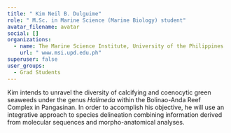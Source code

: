 ```yaml
---
title: " Kim Neil B. Dulguime"
role: " M.Sc. in Marine Science (Marine Biology) student"
avatar_filename: avatar
social: []
organizations:
  - name: The Marine Science Institute, University of the Philippines
    url: " www.msi.upd.edu.ph"
superuser: false
user_groups:
  - Grad Students
---
```

Kim intends to unravel the diversity of calcifying and coenocytic green seaweeds under the genus *Halimeda* within the Bolinao-Anda Reef Complex in Pangasinan. In order to accomplish his objective, he will use an integrative approach to species delineation combining information derived from molecular sequences and morpho-anatomical analyses.